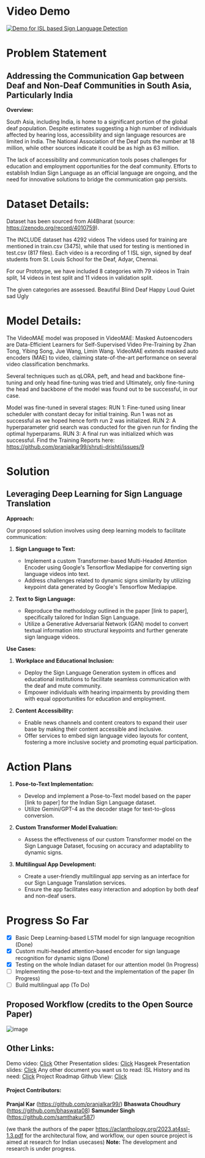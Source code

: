 # Video Demo
[![Demo for ISL based Sign Language Detection](https://img.youtube.com/vi/WsnubMzE8yM/0.jpg)](https://youtu.be/hR-aP7o53iQ)


# Problem Statement

## Addressing the Communication Gap between Deaf and Non-Deaf Communities in South Asia, Particularly India

**Overview:**

South Asia, including India, is home to a significant portion of the global deaf population. Despite estimates suggesting a high number of individuals affected by hearing loss, accessibility and sign language resources are limited in India. The National Association of the Deaf puts the number at 18 million, while other sources indicate it could be as high as 63 million.

The lack of accessibility and communication tools poses challenges for education and employment opportunities for the deaf community. Efforts to establish Indian Sign Language as an official language are ongoing, and the need for innovative solutions to bridge the communication gap persists.

# Dataset Details:

Dataset has been sourced from AI4Bharat (source: https://zenodo.org/record/4010759).

The INCLUDE dataset has 4292 videos The videos used for training are mentioned in train.csv (3475), while that used for testing is mentioned in test.csv (817 files). Each video is a recording of 1 ISL sign, signed by deaf students from St. Louis School for the Deaf, Adyar, Chennai.

For our Prototype, we have included 8 
categories with 79 videos in Train split, 14 videos in test split and 11 videos in validation split. 

The given categories are assessed.
Beautiful
Blind
Deaf
Happy
Loud
Quiet
sad
Ugly


# Model Details:

The VideoMAE model was proposed in VideoMAE: Masked Autoencoders are Data-Efficient Learners for Self-Supervised Video Pre-Training by Zhan Tong, Yibing Song, Jue Wang, Limin Wang. VideoMAE extends masked auto encoders (MAE) to video, claiming state-of-the-art performance on several video classification benchmarks.

Several techniques such as qLORA, peft, and head and backbone fine-tuning and only head fine-tuning was tried and Ultimately, only fine-tuning the head and backbone of the model was found out to be successful, in our case.

Model was fine-tuned in several stages:
RUN 1: Fine-tuned using linear scheduler with constant decay for initial training. Run 1 was not as successful as we hoped hence forth run 2 was initialized.
RUN 2: A hyperparameter grid search was conducted for the given run for finding the optimal hyperparams. 
RUN 3: A final run was initialized which was successful. 
Find the Training Reports here: https://github.com/pranjalkar99/shruti-drishti/issues/9


# Solution

## Leveraging Deep Learning for Sign Language Translation

**Approach:**

Our proposed solution involves using deep learning models to facilitate communication:

1. **Sign Language to Text:**
   - Implement a custom Transformer-based Multi-Headed Attention Encoder using Google's Tensorflow Mediapipe for converting sign language videos into text.
   - Address challenges related to dynamic signs similarity by utilizing keypoint data generated by Google's Tensorflow Mediapipe.

2. **Text to Sign Language:**
   - Reproduce the methodology outlined in the paper [link to paper], specifically tailored for Indian Sign Language.
   - Utilize a Generative Adversarial Network (GAN) model to convert textual information into structural keypoints and further generate sign language videos.

**Use Cases:**

1. **Workplace and Educational Inclusion:**
   - Deploy the Sign Language Generation system in offices and educational institutions to facilitate seamless communication with the deaf and mute community.
   - Empower individuals with hearing impairments by providing them with equal opportunities for education and employment.

2. **Content Accessibility:**
   - Enable news channels and content creators to expand their user base by making their content accessible and inclusive.
   - Offer services to embed sign language video layouts for content, fostering a more inclusive society and promoting equal participation.

# Action Plans

1. **Pose-to-Text Implementation:**
   - Develop and implement a Pose-to-Text model based on the paper [link to paper] for the Indian Sign Language dataset.
   - Utilize Gemini/GPT-4 as the decoder stage for text-to-gloss conversion.

2. **Custom Transformer Model Evaluation:**
   - Assess the effectiveness of our custom Transformer model on the Sign Language Dataset, focusing on accuracy and adaptability to dynamic signs.

3. **Multilingual App Development:**
   - Create a user-friendly multilingual app serving as an interface for our Sign Language Translation services.
   - Ensure the app facilitates easy interaction and adoption by both deaf and non-deaf users.

# Progress So Far

- [x] Basic Deep Learning-based LSTM model for sign language recognition (Done)
- [x] Custom multi-headed attention-based encoder for sign language recognition for dynamic signs (Done)
- [x] Testing on the whole Indian dataset for our attention model (In Progress)
- [ ] Implementing the pose-to-text and the implementation of the paper (In Progress)
- [ ] Build multilingual app (To Do)

## Proposed Workflow (credits to the Open Source Paper)
![image](https://github.com/pranjalkar99/shruti-drishti/assets/74347116/4636a003-09f4-4953-92ad-c3df4b9fea1e)



## Other Links:

Demo video: [Click](https://www.youtube.com/watch?v=hR-aP7o53iQ)
Other Presentation slides: [Click](https://www.canva.com/design/DAF_IfblIbM/Hm_cvyUw6vNEf8-RXg68fg/edit?utm_content=DAF_IfblIbM&utm_campaign=designshare&utm_medium=link2&utm_source=sharebutton)
Hasgeek Presentation slides:  [Click](https://www.canva.com/design/DAGABnVhHqw/d2T8fLDof94PabPlWoKHEg/edit?utm_content=DAGABnVhHqw&utm_campaign=designshare&utm_medium=link2&utm_source=sharebutton)
Any other document you want us to read: 
 ISL History and its need: [Click](https://islrtc.nic.in/history-0#:~:text=Indian%20Sign%20Language%20(ISL)%20is,material%20that%20incorporates%20sign%20language.) 
Project Roadmap Github View: [Click](https://github.com/users/pranjalkar99/projects/2/views/2)



 
#### Project Contributors:
**Pranjal Kar** (https://github.com/pranjalkar99/)
**Bhaswata Choudhury** (https://github.com/bhaswata08)
**Samunder Singh** (https://github.com/samthakur587)



(we thank the authors of the paper https://aclanthology.org/2023.at4ssl-1.3.pdf for the architectural flow, and workflow, our open source project is aimed at research for Indian usecases)
**Note:**
The development and research is under progress.
